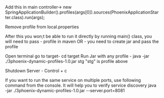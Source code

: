 
Add this in main controller->
    new SpringApplicationBuilder().profiles(args[0]).sources(PhoenixApplicationStarter.class).run(args);

Remove profile from local.properties

After this you won;t be able to run it directly by running main() class, you will need to pass
    - profile in maven
        OR
    - you need to create jar and pass the profile


Open terminal
    go to target-  cd target
    Run Jar with any profile - java -jar ./3phoenix-dynamic-profiles-1.0.jar stg
    "stg" is profile above

Shutdown Server - Control + c

If you want to run the same service on multiple ports, use following command from the console. It will help you to verify service discovery
    java -jar ./3phoenix-dynamic-profiles-1.0.jar --server.port=8081







